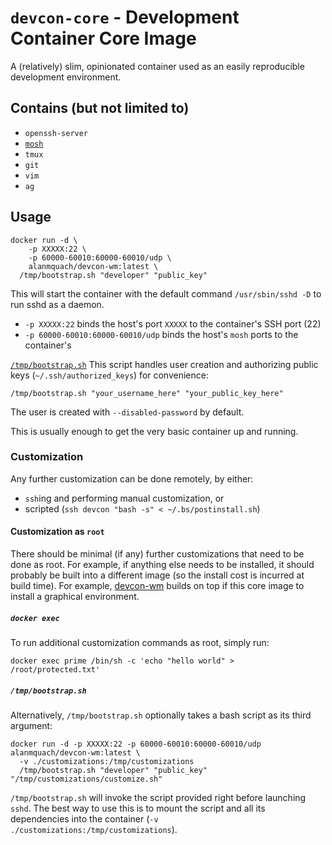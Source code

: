 # `devcon-core` - Development Container Core Image
A (relatively) slim, opinionated container used as an easily reproducible development environment.

## Contains (but not limited to)
* `openssh-server`
* [`mosh`](https://mosh.org/)
* `tmux`
* `git`
* `vim`
* `ag`

## Usage
```
docker run -d \
	-p XXXXX:22 \
	-p 60000-60010:60000-60010/udp \
	alanmquach/devcon-wm:latest \
  /tmp/bootstrap.sh "developer" "public_key"
```
This will start the container with the default command `/usr/sbin/sshd -D` to run sshd as a daemon.
* `-p XXXXX:22` binds the host's port `XXXXX` to the container's SSH port (22)
* `-p 60000-60010:60000-60010/udp` binds the host's `mosh` ports to the container's

[`/tmp/bootstrap.sh`](https://github.com/alanmquach/devcon-core/blob/master/bootstrap.sh)
This script handles user creation and authorizing public keys (`~/.ssh/authorized_keys`) for convenience:
```
/tmp/bootstrap.sh "your_username_here" "your_public_key_here"
```
The user is created with `--disabled-password` by default.

This is usually enough to get the very basic container up and running.

### Customization
Any further customization can be done remotely, by either:
* `ssh`ing and performing manual customization, or
* scripted (`ssh devcon "bash -s" < ~/.bs/postinstall.sh`)

#### Customization as `root`
There should be minimal (if any) further customizations that need to be done as root. For example, if anything else needs to be installed, it should probably be built into a different image (so the install cost is incurred at build time). For example, [devcon-wm](https://github.com/alanmquach/devcon-wm/) builds on top if this core image to install a graphical environment.

##### `docker exec`
To run additional customization commands as root, simply run:
```
docker exec prime /bin/sh -c 'echo "hello world" > /root/protected.txt'
```

##### `/tmp/bootstrap.sh`
Alternatively, `/tmp/bootstrap.sh` optionally takes a bash script as its third argument:
```
docker run -d -p XXXXX:22 -p 60000-60010:60000-60010/udp alanmquach/devcon-wm:latest \
  -v ./customizations:/tmp/customizations
  /tmp/bootstrap.sh "developer" "public_key" "/tmp/customizations/customize.sh"
```
`/tmp/bootstrap.sh` will invoke the script provided right before launching `sshd`. The best way to use this is to mount the script and all its dependencies into the container (`-v ./customizations:/tmp/customizations`).
